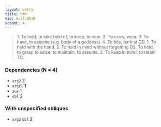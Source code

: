 ```yaml
---
layout: entry
title: འཆང་
vid: Hill:0510
vcount: 4
---
```

> 1\. To hold, to take hold of, to keep, to bear\. 2\. To carry, wear\. 3\. To have, to assume (e\.g\. body of a goddess)\. 4\. To bite, bark at CD\. 1\. To hold with the hand\. 2\. To hold in mind without forgetting DS\. To hold, to grasp to seize, to maintain, to assume\. 2\. To keep in mind, to retain TC\.


### Dependencies (N = 4)
* `arg2` 2
* `argcl` 1
* `aux` 1
* `obl` 2


### With unspecified obliques
* `arg2` `obl` 2
